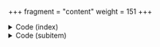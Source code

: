 +++
fragment = "content"
weight = 151
+++

<details><summary>Code (index)</summary>

```
+++
fragment = "items"
#disabled = false
date = "2017-10-04"
weight = 150
background = "secondary"

#title = ""
#subtitle = ""
#title_align = "left" # Default is center, can be left, right or center
+++
```
</details>

<details>
<summary>Code (subitem)</summary>

```
+++
weight = 10
#disabled = true

[asset]
  image = "caddy.svg"
  url = "#"
+++

```
</details>
